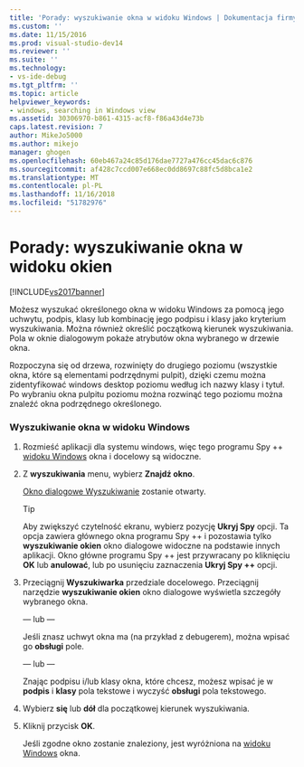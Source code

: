 ```yaml
---
title: 'Porady: wyszukiwanie okna w widoku Windows | Dokumentacja firmy Microsoft'
ms.custom: ''
ms.date: 11/15/2016
ms.prod: visual-studio-dev14
ms.reviewer: ''
ms.suite: ''
ms.technology:
- vs-ide-debug
ms.tgt_pltfrm: ''
ms.topic: article
helpviewer_keywords:
- windows, searching in Windows view
ms.assetid: 30306970-b861-4315-acf8-f86a43d4e73b
caps.latest.revision: 7
author: MikeJo5000
ms.author: mikejo
manager: ghogen
ms.openlocfilehash: 60eb467a24c85d176dae7727a476cc45dac6c876
ms.sourcegitcommit: af428c7ccd007e668ec0dd8697c88fc5d8bca1e2
ms.translationtype: MT
ms.contentlocale: pl-PL
ms.lasthandoff: 11/16/2018
ms.locfileid: "51782976"
---
```

# <a name="how-to-search-for-a-window-in-windows-view"></a>Porady: wyszukiwanie okna w widoku okien
[!INCLUDE[vs2017banner](../includes/vs2017banner.md)]

Możesz wyszukać określonego okna w widoku Windows za pomocą jego uchwytu, podpis, klasy lub kombinację jego podpisu i klasy jako kryterium wyszukiwania. Można również określić początkową kierunek wyszukiwania. Pola w oknie dialogowym pokaże atrybutów okna wybranego w drzewie okna.  
  
 Rozpoczyna się od drzewa, rozwinięty do drugiego poziomu (wszystkie okna, które są elementami podrzędnymi pulpit), dzięki czemu można zidentyfikować windows desktop poziomu według ich nazwy klasy i tytuł. Po wybraniu okna pulpitu poziomu można rozwinąć tego poziomu można znaleźć okna podrzędnego określonego.  
  
### <a name="to-search-for-a-window-in-windows-view"></a>Wyszukiwanie okna w widoku Windows  
  
1.  Rozmieść aplikacji dla systemu windows, więc tego programu Spy ++ [widoku Windows](../debugger/windows-view.md) okna i docelowy są widoczne.  
  
2.  Z **wyszukiwania** menu, wybierz **Znajdź okno**.  
  
     [Okno dialogowe Wyszukiwanie](../debugger/window-search-dialog-box.md) zostanie otwarty.  
  
    > [!TIP]
    >  Aby zwiększyć czytelność ekranu, wybierz pozycję **Ukryj Spy** opcji. Ta opcja zawiera głównego okna programu Spy ++ i pozostawia tylko **wyszukiwanie okien** okno dialogowe widoczne na podstawie innych aplikacji. Okno główne programu Spy ++ jest przywracany po kliknięciu **OK** lub **anulować**, lub po usunięciu zaznaczenia **Ukryj Spy ++** opcji.  
  
3.  Przeciągnij **Wyszukiwarka** przedziale docelowego. Przeciągnij narzędzie **wyszukiwanie okien** okno dialogowe wyświetla szczegóły wybranego okna.  
  
     — lub —  
  
     Jeśli znasz uchwyt okna ma (na przykład z debugerem), można wpisać go **obsługi** pole.  
  
     — lub —  
  
     Znając podpisu i/lub klasy okna, które chcesz, możesz wpisać je w **podpis** i **klasy** pola tekstowe i wyczyść **obsługi** pola tekstowego.  
  
4.  Wybierz **się** lub **dół** dla początkowej kierunek wyszukiwania.  
  
5.  Kliknij przycisk **OK**.  
  
     Jeśli zgodne okno zostanie znaleziony, jest wyróżniona na [widoku Windows](../debugger/windows-view.md) okna.



